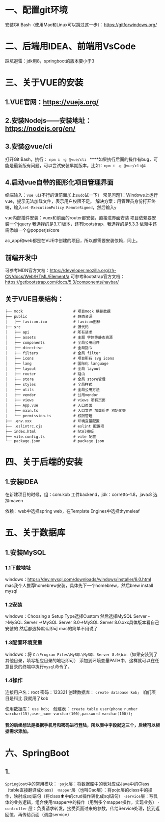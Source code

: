 # 一、配置git环境
安装Git Bash（使用Mac和Linux可以跳过这一步）：https://gitforwindows.org/
# 二、后端用IDEA、前端用VsCode
踩坑避雷：jdk用8，springboot的版本要小于3
# 三、关于VUE的安装
## 1.VUE官网：https://vuejs.org/

## 2.安装Nodejs——安装地址：https://nodejs.org/en/

## 3.安装@vue/cli
打开Git Bash，执行： `npm i -g @vue/cli `
****如果执行后面的操作有bug，可能是最新版有问题，可以尝试安装早期版本，比如：`npm i -g @vue/cli@4`

## 4.启动vue自带的图形化项目管理界面
终端输入：`vue ui`(不行的话前面加上`sudo`试一下）
常见问题1：Windows上运行vue，提示无法加载文件，表示用户权限不足。
解决方案：用管理员身份打开终端，输入`set-ExecutionPolicy RemoteSigned`，然后输入`y`

vue内部插件安装：vuex和前面的router都安装，直接进界面安装
项目依赖要安装一个jquery 我选择的是3.7.1版本，还有bootstrap，我选择的是5.3.3
依赖中还需添加一个@popperjs/core

ac_app和web都是在VUE中创建的项目，所以都需要安装依赖，同上。

## 前端开发中
可参考MDN官方文档：https://developer.mozilla.org/zh-CN/docs/Web/HTML/Element/a 
可参考Bootstrap官方文档：https://getbootstrap.com/docs/5.3/components/navbar/ 

## 关于VUE目录结构：
```
├── mock                       # 项目mock 模拟数据
├── public                     # 静态资源
│   │── favicon.ico            # favicon图标
├── src                        # 源代码
│   ├── api                    # 所有请求
│   ├── assets                 # 主题 字体等静态资源
│   ├── components             # 全局公用组件
│   ├── directive              # 全局指令
│   ├── filters                # 全局 filter
│   ├── icons                  # 项目所有 svg icons
│   ├── lang                   # 国际化 language
│   ├── layout                 # 全局 layout
│   ├── router                 # 路由
│   ├── store                  # 全局 store管理
│   ├── styles                 # 全局样式
│   ├── utils                  # 全局公用方法
│   ├── vendor                 # 公用vendor
│   ├── views                  # views 所有页面
│   ├── App.vue                # 入口页面
│   ├── main.ts                # 入口文件 加载组件 初始化等
│   └── permission.ts          # 权限管理
├── .env.xxx                   # 环境变量配置
├── .eslintrc.cjs              # eslint 配置项
├── index.html                 # html模板
├── vite.config.ts             # vite 配置
└── package.json               # package.json
```
# 四、关于后端的安装
## 1.安装IDEA 
在新建项目的时候，组：com.kob 工件backend，jdk：corretto-1.8，java:8
选择maven

依赖：web中选择spring web，在Template Engines中选择thymeleaf


# 五、关于数据库
## 1.安装MySQL
### 1.1下载地址 
windows：https://dev.mysql.com/downloads/windows/installer/8.0.html  
mac我个人推荐homebrew安装，具体先下一个homebrew，然后brew install mysql
### 1.2安装
windows：Choosing a Setup Type选择Custom 
然后选择MySQL Server ->MySQL Server ->MySQL Server 8.0->MySQL Server 8.0.xxx具体版本看自己安装的
然后都选择默认即可
mac的简单不用说了
### 1.3配置环境变量
windows：将 `C:\Program Files\MySQL\MySQL Server 8.0\bin`（如果安装到了其他目录，填写相应目录的地址即可）
添加到环境变量PATH中，这样就可以在任意目录的终端中执行`mysql`命令了。
### 1.4操作
连接用户名：root 密码：123321
创建数据库：
        ```create database kob; ```
咱们项目是科比 我就用了kob

使用数据库：
        ```use kob; ```
创建表：
        ```create table user(phone_number varchar(15),user_name varchar(100),password varchar(100)); ```
#### 我的后续想法是根据手机号和密码进行登陆，所以表中字段就这三个，后续可以根据需求添加。

# 六、SpringBoot
## 1.
` SpringBoot `中的常用模块：
·` pojo `层：将数据库中的表对应成Java中的Class（table直接翻译成class）
·` mapper `层（也叫Dao层）：将pojo层的class中的操作，映射成sql语句（将class⬆️中的crud操作转化成sql语句）
·` service `层：写具体的业务逻辑，组合使用mapper中的操作（用到多个mapper操作，实现业务）
·` controller` 层：负责请求转发，接受页面过来的参数，传给Service处理，接到返回值，再传给页面（调度service）










